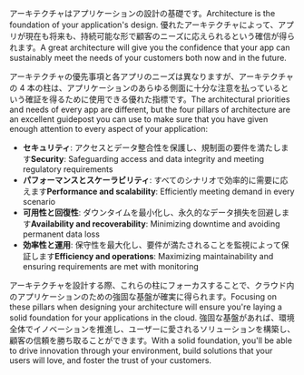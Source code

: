 <span data-ttu-id="22fb5-101">アーキテクチャはアプリケーションの設計の基礎です。</span><span class="sxs-lookup"><span data-stu-id="22fb5-101">Architecture is the foundation of your application's design.</span></span> <span data-ttu-id="22fb5-102">優れたアーキテクチャによって、アプリが現在も将来も、持続可能な形で顧客のニーズに応えられるという確信が得られます。</span><span class="sxs-lookup"><span data-stu-id="22fb5-102">A great architecture will give you the confidence that your app can sustainably meet the needs of your customers both now and in the future.</span></span>

<span data-ttu-id="22fb5-103">アーキテクチャの優先事項と各アプリのニーズは異なりますが、アーキテクチャの 4 本の柱は、アプリケーションのあらゆる側面に十分な注意を払っているという確証を得るために使用できる優れた指標です。</span><span class="sxs-lookup"><span data-stu-id="22fb5-103">The architectural priorities and needs of every app are different, but the four pillars of architecture are an excellent guidepost you can use to make sure that you have given enough attention to every aspect of your application:</span></span>

- <span data-ttu-id="22fb5-104">**セキュリティ**: アクセスとデータ整合性を保護し、規制面の要件を満たします</span><span class="sxs-lookup"><span data-stu-id="22fb5-104">**Security**: Safeguarding access and data integrity and meeting regulatory requirements</span></span>
- <span data-ttu-id="22fb5-105">**パフォーマンスとスケーラビリティ**: すべてのシナリオで効率的に需要に応えます</span><span class="sxs-lookup"><span data-stu-id="22fb5-105">**Performance and scalability**: Efficiently meeting demand in every scenario</span></span>
- <span data-ttu-id="22fb5-106">**可用性と回復性**: ダウンタイムを最小化し、永久的なデータ損失を回避します</span><span class="sxs-lookup"><span data-stu-id="22fb5-106">**Availability and recoverability**: Minimizing downtime and avoiding permanent data loss</span></span>
- <span data-ttu-id="22fb5-107">**効率性と運用**: 保守性を最大化し、要件が満たされることを監視によって保証します</span><span class="sxs-lookup"><span data-stu-id="22fb5-107">**Efficiency and operations**: Maximizing maintainability and ensuring requirements are met with monitoring</span></span>

<span data-ttu-id="22fb5-108">アーキテクチャを設計する際、これらの柱にフォーカスすることで、クラウド内のアプリケーションのための強固な基盤が確実に得られます。</span><span class="sxs-lookup"><span data-stu-id="22fb5-108">Focusing on these pillars when designing your architecture will ensure you're laying a solid foundation for your applications in the cloud.</span></span> <span data-ttu-id="22fb5-109">強固な基盤があれば、環境全体でイノベーションを推進し、ユーザーに愛されるソリューションを構築し、顧客の信頼を勝ち取ることができます。</span><span class="sxs-lookup"><span data-stu-id="22fb5-109">With a solid foundation, you'll be able to drive innovation through your environment, build solutions that your users will love, and foster the trust of your customers.</span></span>